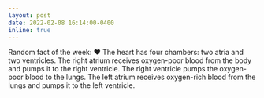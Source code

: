 ```yaml
---
layout: post
date: 2022-02-08 16:14:00-0400
inline: true
---
```


Random fact of the week: :heart: The heart has four chambers: two atria and two ventricles. The right atrium receives oxygen-poor blood from the body and pumps it to the right ventricle. The right ventricle pumps the oxygen-poor blood to the lungs. The left atrium receives oxygen-rich blood from the lungs and pumps it to the left ventricle.
